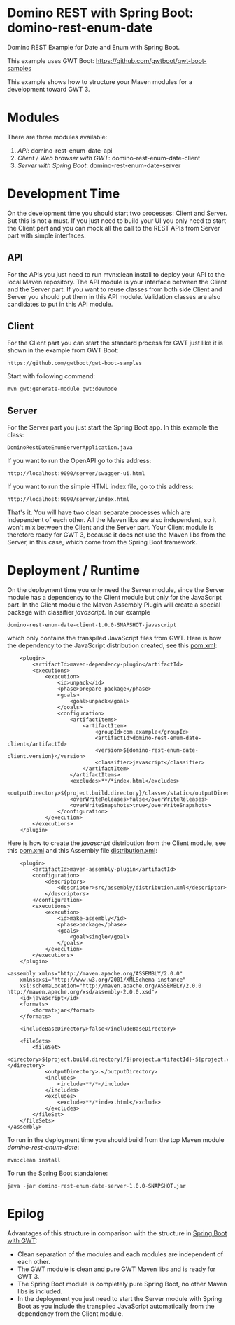 # Domino REST with Spring Boot: domino-rest-enum-date
Domino REST Example for Date and Enum with Spring Boot.

This example uses GWT Boot: https://github.com/gwtboot/gwt-boot-samples

This example shows how to structure your Maven modules for a development toward GWT 3.

# Modules

There are three modules available:
1. _API_: domino-rest-enum-date-api
2. _Client / Web browser with GWT_: domino-rest-enum-date-client
3. _Server with Spring Boot_: domino-rest-enum-date-server

# Development Time

On the development time you should start two processes: Client and Server. But this is
not a must. If you just need to build your UI you only need to start the Client part
and you can mock all the call to the REST APIs from Server part with simple interfaces.

## API
For the APIs you just need to run mvn:clean install to deploy your API to the local
Maven repository. The API module is your interface between the Client and the Server part. If you want to reuse classes from both side Client and Server you should put them in this API module. Validation classes are also candidates to put in this API module.

## Client
For the Client part you can start the standard process for GWT just like it is shown in the example from GWT Boot: 

```
https://github.com/gwtboot/gwt-boot-samples
```

Start with following command:

```
mvn gwt:generate-module gwt:devmode
```

## Server
For the Server part you just start the Spring Boot app. In this example the class: 

```
DominoRestDateEnumServerApplication.java
```

If you want to run the OpenAPI go to this address:


```
http://localhost:9090/server/swagger-ui.html
```

If you want to run the simple HTML index file, go to this address:

```
http://localhost:9090/server/index.html
```


That's it. You will have two clean separate processes which are independent of each other. All the 
Maven libs are also independent, so it won't mix between the Client and the Server part. 
Your Client module is therefore ready for GWT 3, because it does not use the Maven libs from the Server, 
in this case, which come from the Spring Boot framework.

# Deployment / Runtime

On the deployment time you only need the Server module, since the Server module has a dependency
to the Client module but only for the JavaScript part. In the Client module the Maven Assembly Plugin will
create a special package with classifier _javascript_. In our example 

```
domino-rest-enum-date-client-1.0.0-SNAPSHOT-javascript 
```

which only contains the transpiled JavaScript files from GWT. Here is how the dependency to the JavaScript
distribution created, see this [pom.xml](https://github.com/lofidewanto/domino-rest-enum-date/blob/master/domino-rest-enum-date-server/pom.xml):

```
	<plugin>
		<artifactId>maven-dependency-plugin</artifactId>
		<executions>
			<execution>
				<id>unpack</id>
				<phase>prepare-package</phase>
				<goals>
					<goal>unpack</goal>
				</goals>
				<configuration>
					<artifactItems>
						<artifactItem>
							<groupId>com.example</groupId>
							<artifactId>domino-rest-enum-date-client</artifactId>
							<version>${domino-rest-enum-date-client.version}</version>
							<classifier>javascript</classifier>
						</artifactItem>
					</artifactItems>
					<excludes>**/*index.html</excludes>
					<outputDirectory>${project.build.directory}/classes/static</outputDirectory>
					<overWriteReleases>false</overWriteReleases>
					<overWriteSnapshots>true</overWriteSnapshots>
				</configuration>
			</execution>
		</executions>
	</plugin>
```
Here is how to create the _javascript_ distribution from the Client module, see this [pom.xml](https://github.com/lofidewanto/domino-rest-enum-date/blob/master/domino-rest-enum-date-client/pom.xml) and this Assembly file [distribution.xml](https://github.com/lofidewanto/domino-rest-enum-date/blob/master/domino-rest-enum-date-client/src/assembly/distribution.xml):

```
	<plugin>
		<artifactId>maven-assembly-plugin</artifactId>
		<configuration>
			<descriptors>
				<descriptor>src/assembly/distribution.xml</descriptor>
			</descriptors>
		</configuration>
		<executions>
			<execution>
				<id>make-assembly</id>
				<phase>package</phase>
				<goals>
					<goal>single</goal>
				</goals>
			</execution>
		</executions>
	</plugin>
```

```
<assembly xmlns="http://maven.apache.org/ASSEMBLY/2.0.0"
	xmlns:xsi="http://www.w3.org/2001/XMLSchema-instance"
	xsi:schemaLocation="http://maven.apache.org/ASSEMBLY/2.0.0 http://maven.apache.org/xsd/assembly-2.0.0.xsd">
	<id>javascript</id>
	<formats>
		<format>jar</format>
	</formats>
	
	<includeBaseDirectory>false</includeBaseDirectory>

	<fileSets>
		<fileSet>
			<directory>${project.build.directory}/${project.artifactId}-${project.version}</directory>
			<outputDirectory>.</outputDirectory>
			<includes>
				<include>**/*</include>
			</includes>
			<excludes>
				<exclude>**/*index.html</exclude>
			</excludes>
		</fileSet>
	</fileSets>
</assembly>
```

To run in the deployment time you should build from the top Maven module _domino-rest-enum-date_:

```
mvn:clean install
```

To run the Spring Boot standalone:

```
java -jar domino-rest-enum-date-server-1.0.0-SNAPSHOT.jar
```

# Epilog

Advantages of this structure in comparison with the structure in [Spring Boot with GWT](https://github.com/gwtboot/gwt-boot-samples/tree/master/gwt-boot-sample-basic-with-spring-boot):
- Clean separation of the modules and each modules are independent of each other.
- The GWT module is clean and pure GWT Maven libs and is ready for GWT 3.
- The Spring Boot module is completely pure Spring Boot, no other Maven libs is included.
- In the deployment you just need to start the Server module with Spring Boot as you include the transpiled JavaScript automatically from the dependency from the Client module.



